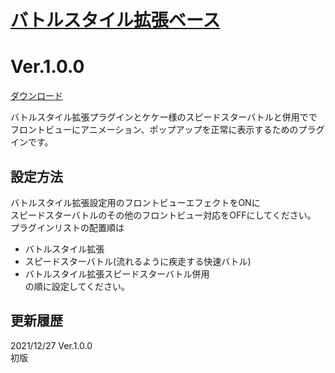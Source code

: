 # [バトルスタイル拡張ベース](https://raw.githubusercontent.com/nuun888/MZ/master/NUUN_BSEX_Animation_KK_SSBattle.js)
# Ver.1.0.0
[ダウンロード](https://raw.githubusercontent.com/nuun888/MZ/master/NUUN_BSEX_Animation_KK_SSBattle.js)

バトルスタイル拡張プラグインとケケー様のスピードスターバトルと併用ででフロントビューにアニメーション、ポップアップを正常に表示するためのプラグインです。

## 設定方法
バトルスタイル拡張設定用のフロントビューエフェクトをONに  
スピードスターバトルのその他のフロントビュー対応をOFFにしてください。  
プラグインリストの配置順は  
 * バトルスタイル拡張
 * スピードスターバトル(流れるように疾走する快速バトル)
 * バトルスタイル拡張スピードスターバトル併用  
の順に設定してください。  

## 更新履歴
2021/12/27 Ver.1.0.0  
初版

